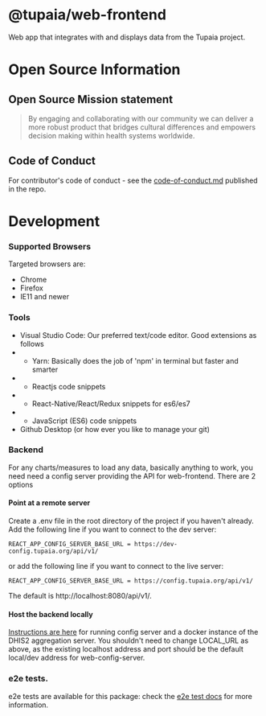 # @tupaia/web-frontend

Web app that integrates with and displays data from the Tupaia project.

# Open Source Information

## Open Source Mission statement

> By engaging and collaborating with our community we can deliver a more robust product that bridges cultural differences and empowers decision making within health systems worldwide.

## Code of Conduct

For contributor's code of conduct - see the [code-of-conduct.md](https://gitlab.com/beyond-essential/tupaia/blob/master/code-of-conduct.md) published in the repo.

# Development

### Supported Browsers

Targeted browsers are:

- Chrome
- Firefox
- IE11 and newer

### Tools

- Visual Studio Code: Our preferred text/code editor. Good extensions as follows
- - Yarn: Basically does the job of 'npm' in terminal but faster and smarter
- - Reactjs code snippets
- - React-Native/React/Redux snippets for es6/es7
- - JavaScript (ES6) code snippets
- Github Desktop (or how ever you like to manage your git)

### Backend

For any charts/measures to load any data, basically anything to work, you need need a config server providing the API for web-frontend. There are 2 options

#### Point at a remote server

Create a .env file in the root directory of the project if you haven't already. Add the following line if you want to connect to the dev server:

```
REACT_APP_CONFIG_SERVER_BASE_URL = https://dev-config.tupaia.org/api/v1/
```

or add the following line if you want to connect to the live server:

```
REACT_APP_CONFIG_SERVER_BASE_URL = https://config.tupaia.org/api/v1/
```

The default is http://localhost:8080/api/v1/.

#### Host the backend locally

[Instructions are here](https://github.com/beyondessential/tupaia/blob/dev/packages/web-config-server/README.md) for running config server and a docker instance of the DHIS2 aggregation server. You shouldn't need to change LOCAL_URL as above, as the existing localhost address and port should be the default local/dev address for web-config-server.

### e2e tests.

e2e tests are available for this package: check the [e2e test docs](/cypress/e2eTests.md) for more information.
